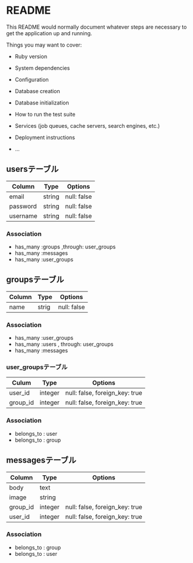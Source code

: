 # README

This README would normally document whatever steps are necessary to get the
application up and running.

Things you may want to cover:

* Ruby version

* System dependencies

* Configuration

* Database creation

* Database initialization

* How to run the test suite

* Services (job queues, cache servers, search engines, etc.)

* Deployment instructions

* ...

## usersテーブル
|Column|Type|Options|
|------|----|-------|
|email|string|null: false|
|password|string|null: false|
|username|string|null: false|
### Association
- has_many  :groups  ,through: user_groups
- has_many  :messages
- has_many  :user_groups

## groupsテーブル
|Column|Type|Options|
|------|----|-------|
|name|strig|null: false|
### Association
- has_many :user_groups
- has_many :users , through: user_groups
- has_many :messages


### user_groupsテーブル
|Culum|Type|Options|
|-----|----|-------|
|user_id|integer|null: false, foreign_key: true|
|group_id|integer|null: false, foreign_key: true|
### Association
- belongs_to : user
- belongs_to : group

## messagesテーブル
|Column|Type|Options|
|------|----|-------|
|body|text||
|image|string||
|group_id|integer|null: false, foreign_key: true|
|user_id|integer|null: false, foreign_key: true|
### Association
- belongs_to : group
- belongs_to : user


